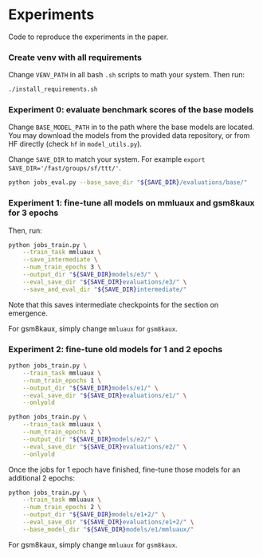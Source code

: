 # Experiments

Code to reproduce the experiments in the paper.

### Create venv with all requirements

Change `VENV_PATH` in all bash `.sh` scripts to math your system. Then run:

```bash
./install_requirements.sh
```

### Experiment 0: evaluate benchmark scores of the base models

Change `BASE_MODEL_PATH` in to the path where the base models are located.
You may download the models from the provided data repository, or from HF directly (check `hf` in `model_utils.py`).

Change `SAVE_DIR` to match your system. For example `export SAVE_DIR='/fast/groups/sf/ttt/'`.

```bash
python jobs_eval.py --base_save_dir "${SAVE_DIR}/evaluations/base/"
```

### Experiment 1: fine-tune all models on mmluaux and gsm8kaux for 3 epochs

Then, run:

```bash
python jobs_train.py \
    --train_task mmluaux \
    --save_intermediate \
    --num_train_epochs 3 \
    --output_dir "${SAVE_DIR}models/e3/" \
    --eval_save_dir "${SAVE_DIR}evaluations/e3/" \
    --save_and_eval_dir "${SAVE_DIR}intermediate/"
```

Note that this saves intermediate checkpoints for the section on emergence.

For gsm8kaux, simply change `mmluaux` for `gsm8kaux`.

### Experiment 2: fine-tune old models for 1 and 2 epochs

```bash
python jobs_train.py \
    --train_task mmluaux \
    --num_train_epochs 1 \
    --output_dir "${SAVE_DIR}models/e1/" \
    --eval_save_dir "${SAVE_DIR}evaluations/e1/" \
    --onlyold

python jobs_train.py \
    --train_task mmluaux \
    --num_train_epochs 2 \
    --output_dir "${SAVE_DIR}models/e2/" \
    --eval_save_dir "${SAVE_DIR}evaluations/e2/" \
    --onlyold
```

Once the jobs for 1 epoch have finished, fine-tune those models for an additional 2 epochs:

```bash
python jobs_train.py \
    --train_task mmluaux \
    --num_train_epochs 2 \
    --output_dir "${SAVE_DIR}models/e1+2/" \
    --eval_save_dir "${SAVE_DIR}evaluations/e1+2/" \
    --base_model_dir "${SAVE_DIR}models/e1/mmluaux/"
```

For gsm8kaux, simply change `mmluaux` for `gsm8kaux`.
